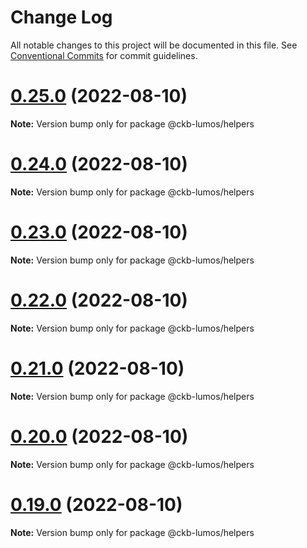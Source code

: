 # Change Log

All notable changes to this project will be documented in this file.
See [Conventional Commits](https://conventionalcommits.org) for commit guidelines.

# [0.25.0](https://github.com/nervosnetwork/lumos/compare/v0.18.0...v0.25.0) (2022-08-10)

**Note:** Version bump only for package @ckb-lumos/helpers





# [0.24.0](https://github.com/nervosnetwork/lumos/compare/v0.18.0...v0.24.0) (2022-08-10)

**Note:** Version bump only for package @ckb-lumos/helpers





# [0.23.0](https://github.com/nervosnetwork/lumos/compare/v0.18.0...v0.23.0) (2022-08-10)

**Note:** Version bump only for package @ckb-lumos/helpers





# [0.22.0](https://github.com/nervosnetwork/lumos/compare/v0.18.0...v0.22.0) (2022-08-10)

**Note:** Version bump only for package @ckb-lumos/helpers





# [0.21.0](https://github.com/nervosnetwork/lumos/compare/v0.18.0...v0.21.0) (2022-08-10)

**Note:** Version bump only for package @ckb-lumos/helpers





# [0.20.0](https://github.com/nervosnetwork/lumos/compare/v0.18.0...v0.20.0) (2022-08-10)

**Note:** Version bump only for package @ckb-lumos/helpers





# [0.19.0](https://github.com/nervosnetwork/lumos/compare/v0.18.0...v0.19.0) (2022-08-10)

**Note:** Version bump only for package @ckb-lumos/helpers
